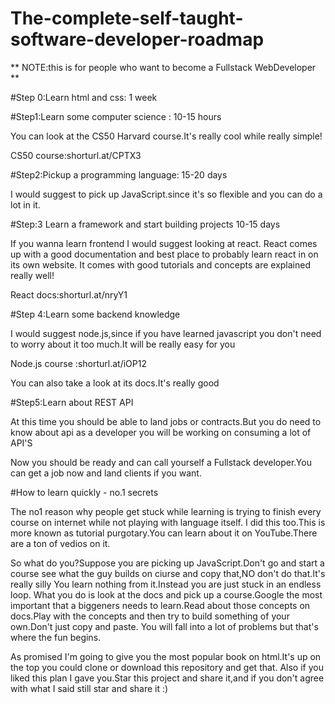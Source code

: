 # The-complete-self-taught-software-developer-roadmap
** NOTE:this is for people who want to become a Fullstack WebDeveloper **

#Step 0:Learn html and css: 1 week

#Step1:Learn some computer science : 10-15 hours

You can look at the CS50 Harvard course.It's really cool while really simple!

CS50 course:shorturl.at/CPTX3

#Step2:Pickup a programming language: 15-20 days

I would suggest to pick up JavaScript.since it's so flexible and you can do a lot in it.

#Step:3 Learn a framework and start building projects 10-15 days

If you wanna learn frontend I would suggest looking at react.
React comes up with a good documentation and best place to probably learn react in on its own website.
It comes with good tutorials and concepts are explained really well!


React docs:shorturl.at/nryY1

#Step 4:Learn some backend knowledge

I would suggest node.js,since if you have learned javascript you don't need to worry about it too much.It will be really easy for you

Node.js course :shorturl.at/iOP12

You can also take a look at its docs.It's really good


#Step5:Learn about REST API

At this time you should be able to land jobs or contracts.But you do need to know about api as a developer you will be working on consuming a lot of API'S


Now you should be ready and can call yourself a Fullstack developer.You can get a job now and land clients if you want.



#How to learn quickly - no.1 secrets

The no1 reason why people get stuck while learning is trying to finish every course on internet while not playing with language itself.
I did this too.This is more known as tutorial purgotary.You can learn about it on YouTube.There are a ton of vedios on it.

So what do you?Suppose you are picking up JavaScript.Don't go and start a course see what the guy builds on ciurse and copy that,NO don't do that.It's really silly You learn nothing from it.Instead you are just stuck in an endless loop.
What you do is look at the docs and pick up a course.Google the most important that a biggeners needs to learn.Read about those concepts on docs.Play with the concepts and then try to build something of your own.Don't just copy and paste.
You will fall into a lot of problems but that's where the fun begins.

As promised I'm going to give you the most popular book on html.It's up on the top you could clone or download this repository and get that.
Also if you liked this plan I gave you.Star this project and share it,and if you don't agree with what I said still star and share it :)
